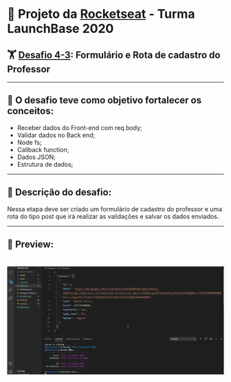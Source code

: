 # 🚀 Projeto da [Rocketseat](https://rocketseat.com.br/) - Turma LaunchBase 2020

## 🏋️‍ [Desafio 4-3](https://github.com/Rocketseat/bootcamp-launchbase-desafios-04/blob/master/desafios/04-3-form-and-routes-teacher.md): Formulário e Rota de cadastro do Professor

---

## 🎯 O desafio teve como objetivo fortalecer os conceitos:
 - Receber dados do Front-end com req.body;
 - Validar dados no Back end;
 - Node fs;
 - Callback function;
 - Dados JSON;
 - Estrutura de dados;

 ---

## 📑 Descrição do desafio:
Nessa etapa deve ser criado um formulário de cadastro do professor e uma rota do tipo post que irá realizar as validações e salvar os dados enviados. 

 ---

 ## 🎥 Preview:

<h1>
    <img src="public/assets/preview1.gif">
</h1>

